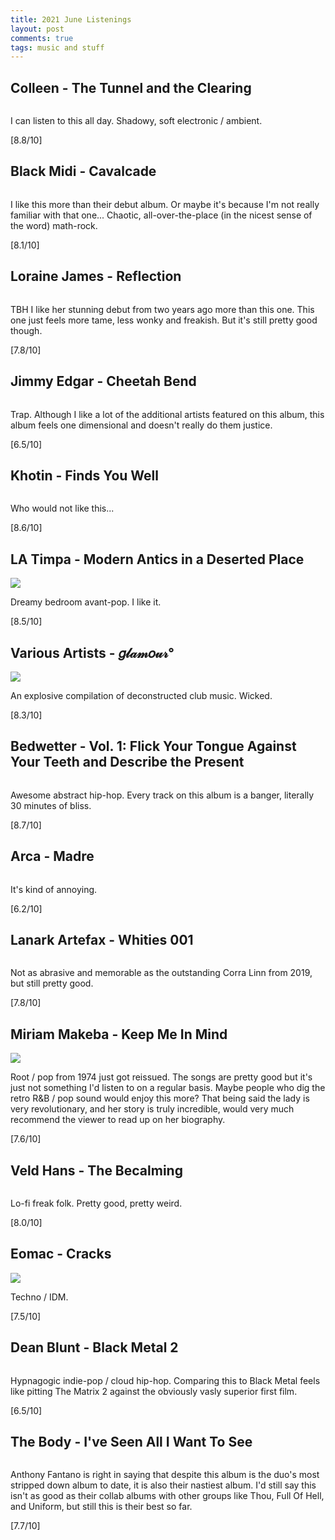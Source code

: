 ```yaml
---
title: 2021 June Listenings
layout: post
comments: true
tags: music and stuff
---
```


## Colleen - The Tunnel and the Clearing

  ![]()

  I can listen to this all day. Shadowy, soft electronic / ambient.

  [8.8/10]

## Black Midi - Cavalcade

  ![]()

  I like this more than their debut album. Or maybe it's because I'm not really familiar with that one... Chaotic, all-over-the-place (in the nicest sense of the word) math-rock.

  [8.1/10]

## Loraine James - Reflection

  ![]()

  TBH I like her stunning debut from two years ago more than this one. This one just feels more tame, less wonky and freakish. But it's still pretty good though.

  [7.8/10]

## Jimmy Edgar - Cheetah Bend

  ![]()

  Trap. Although I like a lot of the additional artists featured on this album, this album feels one dimensional and doesn't really do them justice.

  [6.5/10]

## Khotin - Finds You Well

  ![]()

  Who would not like this...

  [8.6/10]

## LA Timpa - Modern Antics in a Deserted Place

  ![](https://f4.bcbits.com/img/a0921754968_16.jpg)

  Dreamy bedroom avant-pop. I like it.

  [8.5/10]

## Various Artists - 𝑔𝓁𝒶𝓂𝑜𝓊𝓇°

  ![](https://f4.bcbits.com/img/a1179243115_16.jpg)

  An explosive compilation of deconstructed club music. Wicked.

  [8.3/10]

## Bedwetter - Vol. 1: Flick Your Tongue Against Your Teeth and Describe the Present

  ![]()

  Awesome abstract hip-hop. Every track on this album is a banger, literally 30 minutes of bliss.

  [8.7/10]

## Arca - Madre

  ![]()

  It's kind of annoying.

  [6.2/10]

## Lanark Artefax - Whities 001

  ![]()

  Not as abrasive and memorable as the outstanding Corra Linn from 2019, but still pretty good.

  [7.8/10]

## Miriam Makeba - Keep Me In Mind

  ![](https://f4.bcbits.com/img/a3470282908_16.jpg)

  Root / pop from 1974 just got reissued. The songs are pretty good but it's just not something I'd listen to on a regular basis. Maybe people who dig the retro R&B / pop sound would enjoy this more? That being said the lady is very revolutionary, and her story is truly incredible, would very much recommend the viewer to read up on her biography.

  [7.6/10]

## Veld Hans - The Becalming

  ![]()

  Lo-fi freak folk. Pretty good, pretty weird.

  [8.0/10]

## Eomac - Cracks

  ![](https://f4.bcbits.com/img/a3503474868_10.jpg)

  Techno / IDM.

  [7.5/10]

## Dean Blunt - Black Metal 2

  ![]()

  Hypnagogic indie-pop / cloud hip-hop. Comparing this to Black Metal feels like pitting The Matrix 2 against the obviously vasly superior first film.

  [6.5/10]

## The Body - I've Seen All I Want To See

  ![]()

  Anthony Fantano is right in saying that despite this album is the duo's most stripped down album to date, it is also their nastiest album. I'd still say this isn't as good as their collab albums with other groups like Thou, Full Of Hell, and Uniform, but still this is their best so far.

  [7.7/10]
